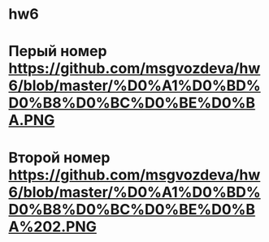 # hw6
# Перый номер https://github.com/msgvozdeva/hw6/blob/master/%D0%A1%D0%BD%D0%B8%D0%BC%D0%BE%D0%BA.PNG
# Второй номер https://github.com/msgvozdeva/hw6/blob/master/%D0%A1%D0%BD%D0%B8%D0%BC%D0%BE%D0%BA%202.PNG
